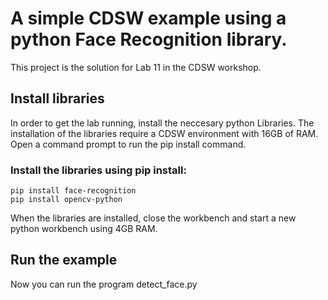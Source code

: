 # A simple CDSW example using a python Face Recognition library.

This project is the solution for Lab 11 in the CDSW workshop.

## Install libraries

In order to get the lab running, install the neccesary python Libraries.
The installation of the libraries require a CDSW environment with 16GB of RAM.
Open a command prompt to run the pip install command.

### Install the libraries using pip install:
```
pip install face-recognition
pip install opencv-python
```
When the libraries are installed, close the workbench and start a new python workbench using 4GB RAM.

## Run the example

Now you can run the program detect_face.py

